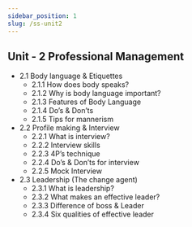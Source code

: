 ```yaml
---
sidebar_position: 1
slug: /ss-unit2
---
```


## Unit - 2 Professional Management

- 2.1 Body language & Etiquettes
  - 2.1.1 How does body speaks?
  - 2.1.2 Why is body language important?
  - 2.1.3 Features of Body Language
  - 2.1.4 Do’s & Don’ts
  - 2.1.5 Tips for mannerism
- 2.2 Profile making & Interview
  - 2.2.1 What is interview?
  - 2.2.2 Interview skills
  - 2.2.3 4P’s technique
  - 2.2.4 Do’s & Don’ts for interview
  - 2.2.5 Mock Interview
- 2.3 Leadership (The change agent)
  - 2.3.1 What is leadership?
  - 2.3.2 What makes an effective leader?
  - 2.3.3 Difference of boss & Leader
  - 2.3.4 Six qualities of effective leader
